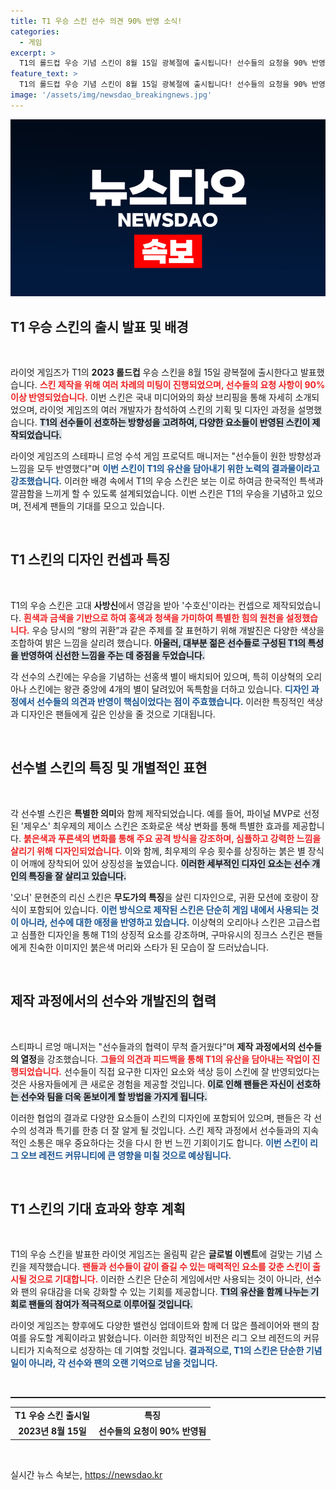 ```yaml
---
title: T1 우승 스킨 선수 의견 90% 반영 소식!
categories:
  - 게임
excerpt: >
  T1의 롤드컵 우승 기념 스킨이 8월 15일 광복절에 출시됩니다! 선수들의 요청을 90% 반영해 제작된 이 스킨은 한국적인 특색과 밝은 색감으로 완성되었으며, 각 선수의 독창적인 디자인 요소가 담겨 있습니다. 놓치지 마세요!
feature_text: >
  T1의 롤드컵 우승 기념 스킨이 8월 15일 광복절에 출시됩니다! 선수들의 요청을 90% 반영해 제작된 이 스킨은 한국적인 특색과 밝은 색감으로 완성되었으며, 각 선수의 독창적인 디자인 요소가 담겨 있습니다. 놓치지 마세요!
image: '/assets/img/newsdao_breakingnews.jpg'
---
```


<p><img src="/assets/img/newsdao_breakingnews.jpg" alt="flaretime 속보" /></p>

<h2 data-ke-size="size26">T1 우승 스킨의 출시 발표 및 배경</h2>

<p data-ke-size="size16">&nbsp;</p>

<p>라이엇 게임즈가 T1의 <b>2023 롤드컵</b> 우승 스킨을 8월 15일 광복절에 출시한다고 발표했습니다. <b><span style="color: #ee2323;">스킨 제작을 위해 여러 차례의 미팅이 진행되었으며, 선수들의 요청 사항이 90% 이상 반영되었습니다.</span></b> 이번 스킨은 국내 미디어와의 화상 브리핑을 통해 자세히 소개되었으며, 라이엇 게임즈의 여러 개발자가 참석하여 스킨의 기획 및 디자인 과정을 설명했습니다. <b><span style="background-color: #21538527;">T1의 선수들이 선호하는 방향성을 고려하여, 다양한 요소들이 반영된 스킨이 제작되었습니다.</span></b> </p>

<p>라이엇 게임즈의 스테파니 르엉 수석 게임 프로덕트 매니저는 "선수들이 원한 방향성과 느낌을 모두 반영했다"며 <b><span style="color: #1a5490;">이번 스킨이 T1의 유산을 담아내기 위한 노력의 결과물이라고 강조했습니다.</span></b> 이러한 배경 속에서 T1의 우승 스킨은 보는 이로 하여금 한국적인 특색과 깔끔함을 느끼게 할 수 있도록 설계되었습니다. 이번 스킨은 T1의 우승을 기념하고 있으며, 전세계 팬들의 기대를 모으고 있습니다. </p>

<p data-ke-size="size16">&nbsp;</p>

<h2 data-ke-size="size26">T1 스킨의 디자인 컨셉과 특징</h2>

<p data-ke-size="size16">&nbsp;</p>

<p>T1의 우승 스킨은 고대 <b>사방신</b>에서 영감을 받아 '수호신'이라는 컨셉으로 제작되었습니다. <b><span style="color: #ee2323;">흰색과 금색을 기반으로 하여 홍색과 청색을 가미하여 특별한 힘의 원천을 설정했습니다.</span></b> 우승 당시의 “왕의 귀환”과 같은 주제를 잘 표현하기 위해 개발진은 다양한 색상을 조합하여 밝은 느낌을 살리려 했습니다. <b><span style="background-color: #21538527;">아울러, 대부분 젊은 선수들로 구성된 T1의 특성을 반영하여 신선한 느낌을 주는 데 중점을 두었습니다.</span></b> </p>

<p>각 선수의 스킨에는 우승을 기념하는 선홍색 별이 배치되어 있으며, 특히 이상혁의 오리아나 스킨에는 왕관 중앙에 4개의 별이 달려있어 독특함을 더하고 있습니다. <b><span style="color: #1a5490;">디자인 과정에서 선수들의 의견과 반영이 핵심이었다는 점이 주효했습니다.</span></b> 이러한 특징적인 색상과 디자인은 팬들에게 깊은 인상을 줄 것으로 기대됩니다. </p>

<p data-ke-size="size16">&nbsp;</p>

<h2 data-ke-size="size26">선수별 스킨의 특징 및 개별적인 표현</h2>

<p data-ke-size="size16">&nbsp;</p>

<p>각 선수별 스킨은 <b>특별한 의미</b>와 함께 제작되었습니다. 예를 들어, 파이널 MVP로 선정된 '제우스' 최우제의 제이스 스킨은 조화로운 색상 변화를 통해 특별한 효과를 제공합니다. <b><span style="color: #ee2323;">붉은색과 푸른색의 변화를 통해 주요 공격 방식을 강조하며, 심플하고 강력한 느낌을 살리기 위해 디자인되었습니다.</span></b> 이와 함께, 최우제의 우승 횟수를 상징하는 붉은 별 장식이 어깨에 장착되어 있어 상징성을 높였습니다. <b><span style="background-color: #21538527;">이러한 세부적인 디자인 요소는 선수 개인의 특징을 잘 살리고 있습니다.</span></b></p>

<p>'오너' 문현준의 리신 스킨은 <b>무도가의 특징</b>을 살린 디자인으로, 귀환 모션에 호랑이 장식이 포함되어 있습니다. <b><span style="color: #1a5490;">이런 방식으로 제작된 스킨은 단순히 게임 내에서 사용되는 것이 아니라, 선수에 대한 애정을 반영하고 있습니다.</span></b> 이상혁의 오리아나 스킨은 고급스럽고 심플한 디자인을 통해 T1의 상징적 요소를 강조하며, 구마유시의 징크스 스킨은 팬들에게 친숙한 이미지인 붉은색 머리와 스타가 된 모습이 잘 드러났습니다.</p>

<p data-ke-size="size16">&nbsp;</p>

<h2 data-ke-size="size26">제작 과정에서의 선수와 개발진의 협력</h2>

<p data-ke-size="size16">&nbsp;</p>

<p>스티파니 르엉 매니저는 "선수들과의 협력이 무척 즐거웠다"며 <b>제작 과정에서의 선수들의 열정</b>을 강조했습니다. <b><span style="color: #ee2323;">그들의 의견과 피드백을 통해 T1의 유산을 담아내는 작업이 진행되었습니다.</span></b> 선수들이 직접 요구한 디자인 요소와 색상 등이 스킨에 잘 반영되었다는 것은 사용자들에게 큰 새로운 경험을 제공할 것입니다. <b><span style="background-color: #21538527;">이로 인해 팬들은 자신이 선호하는 선수와 팀을 더욱 돋보이게 할 방법을 가지게 됩니다.</span></b></p>

<p>이러한 협업의 결과로 다양한 요소들이 스킨의 디자인에 포함되어 있으며, 팬들은 각 선수의 성격과 특기를 한층 더 잘 알게 될 것입니다. 스킨 제작 과정에서 선수들과의 지속적인 소통은 매우 중요하다는 것을 다시 한 번 느낀 기회이기도 합니다. <b><span style="color: #1a5490;">이번 스킨이 리그 오브 레전드 커뮤니티에 큰 영향을 미칠 것으로 예상됩니다.</span></b> </p>

<p data-ke-size="size16">&nbsp;</p>

<h2 data-ke-size="size26">T1 스킨의 기대 효과와 향후 계획</h2>

<p data-ke-size="size16">&nbsp;</p>

<p>T1의 우승 스킨을 발표한 라이엇 게임즈는 올림픽 같은 <b>글로벌 이벤트</b>에 걸맞는 기념 스킨을 제작했습니다. <b><span style="color: #ee2323;">팬들과 선수들이 같이 즐길 수 있는 매력적인 요소를 갖춘 스킨이 출시될 것으로 기대합니다.</span></b> 이러한 스킨은 단순히 게임에서만 사용되는 것이 아니라, 선수와 팬의 유대감을 더욱 강화할 수 있는 기회를 제공합니다. <b><span style="background-color: #21538527;">T1의 유산을 함께 나누는 기회로 팬들의 참여가 적극적으로 이루어질 것입니다.</span></b></p>

<p>라이엇 게임즈는 향후에도 다양한 밸런싱 업데이트와 함께 더 많은 플레이어와 팬의 참여를 유도할 계획이라고 밝혔습니다. 이러한 희망적인 비전은 리그 오브 레전드의 커뮤니티가 지속적으로 성장하는 데 기여할 것입니다. <b><span style="color: #1a5490;">결과적으로, T1의 스킨은 단순한 기념일이 아니라, 각 선수와 팬의 오랜 기억으로 남을 것입니다.</span></b></p>

<p data-ke-size="size16">&nbsp;</p>

<hr style="height: 2px; border: none; background-color: #1D1D1D;"> 

<table style="width: 100%; border-collapse: collapse;">
  <tr>
    <td style="text-align: center; height: 17px;"><b>T1 우승 스킨 출시일</b></td>
    <td style="text-align: center; height: 17px;"><b>특징</b></td>
  </tr>
  <tr>
    <td style="text-align: center; height: 17px;"><b>2023년 8월 15일</b></td>
    <td style="text-align: center; height: 17px;"><b>선수들의 요청이 90% 반영됨</b></td>
  </tr>
</table>

<p data-ke-size="size16">&nbsp;</p>
실시간 뉴스 속보는, <a href="https://newsdao.kr" rel="dofollow">https://newsdao.kr</a>


